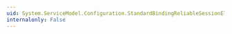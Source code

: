 ```yaml
---
uid: System.ServiceModel.Configuration.StandardBindingReliableSessionElement.InactivityTimeout
internalonly: False
---
```

